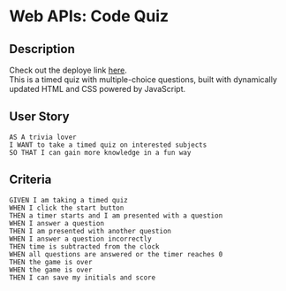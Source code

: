 # Web APIs: Code Quiz


## Description

Check out the deploye link [here](https://uyennguyen30696.github.io/hw4-webAPIs-code-quiz/intro.html).
<br>
This is a timed quiz with multiple-choice questions, built with dynamically updated HTML and CSS powered by JavaScript.

## User Story

```
AS A trivia lover
I WANT to take a timed quiz on interested subjects
SO THAT I can gain more knowledge in a fun way
```

## Criteria

```
GIVEN I am taking a timed quiz
WHEN I click the start button
THEN a timer starts and I am presented with a question
WHEN I answer a question
THEN I am presented with another question
WHEN I answer a question incorrectly
THEN time is subtracted from the clock
WHEN all questions are answered or the timer reaches 0
THEN the game is over
WHEN the game is over
THEN I can save my initials and score
```
